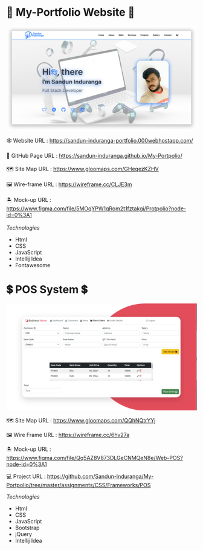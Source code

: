 # 🧔 My-Portfolio Website 🧔

![Image](assets/images/readme-home.png)

🕸 Website URL : https://sandun-induranga-portfolio.000webhostapp.com/
<br>
<br>
🎯 GitHub Page URL : https://sandun-induranga.github.io/My-Portpolio/
<br>
<br>
🗺 Site Map URL : https://www.gloomaps.com/GHeqezKZHV
<br>
<br>
🖼 Wire-frame URL : https://wireframe.cc/CLJE3m
<br>
<br>
🏝 Mock-up URL : https://www.figma.com/file/5MOqYPW1qRom2t1fztakgi/Protpolio?node-id=0%3A1
<br>
<br>
*Technologies*
* Html
* CSS
* JavaScript
* Intellij Idea
* Fontawesome

# 💲 POS System 💲

![img_2.png](assets/images/img_2.png)

🗺 Site Map URL : https://www.gloomaps.com/QQhNQtrYYj

🖼 Wire Frame URL : https://wireframe.cc/6hv27a

🏝 Mock-up URL : https://www.figma.com/file/Qq5AZ8V873DLGeCNMQeN8e/Web-POS?node-id=0%3A1

💻 Project URL : https://github.com/Sandun-Induranga/My-Portpolio/tree/master/assignments/CSS/Frameworks/POS

*Technologies*
* Html
* CSS
* JavaScript
* Bootstrap
* jQuery
* Intellij Idea
